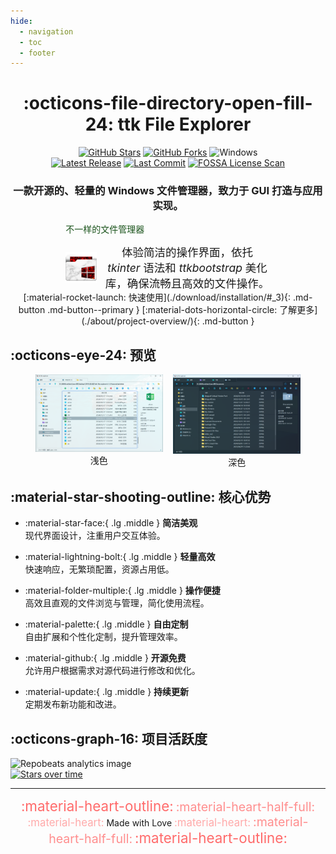 ```yaml
---
hide:
  - navigation
  - toc
  - footer
---
```


<center markdown>

# :octicons-file-directory-open-fill-24: ttk File Explorer

<div>  
<a href="https://github.com/pyheight/ttk-file-explorer/stargazers"><img src="https://img.shields.io/github/stars/pyheight/ttk-file-explorer?style=social&logo=github" alt="GitHub Stars"></a>
<a href="https://github.com/pyheight/ttk-file-explorer/network/members"><img src="https://img.shields.io/github/forks/pyheight/ttk-file-explorer?style=social&logo=github" alt="GitHub Forks"></a>
<img src="https://img.shields.io/badge/Platform-Windows-blue.svg?style=social&logo=GitHub" alt="Windows">
</div>  
<div>  
<a href="https://github.com/pyheight/ttk-file-explorer/releases"><img src="https://img.shields.io/github/v/release/pyheight/ttk-file-explorer?color=blue&style=flat-square" alt="Latest Release"></a>
<a href="https://github.com/pyheight/ttk-file-explorer/commits/main"><img src="https://img.shields.io/github/last-commit/pyheight/ttk-file-explorer?style=flat-square" alt="Last Commit"></a>
<a href="https://app.fossa.com/projects/git%2Bgithub.com%2Fpyheight%2Fttk-file-explorer?ref=badge_shield"><img src="https://app.fossa.com/api/projects/git%2Bgithub.com%2Fpyheight%2Fttk-file-explorer.svg?type=shield" alt="FOSSA License Scan"></a>
</div>  

<h3>一款开源的、轻量的 Windows 文件管理器，致力于 GUI 打造与应用实现。</h3>

</center>

<center>
<div style="width: 65%">
<div class="admonition success">
  <p class="admonition-title" align="left" style="color: #1a531b";>不一样的文件管理器</p>
  <div style="display: flex; align-items: center; gap: 12px;">
    <img align="left" width="50" src="assets/images/favicon.png" alt="LOGO" style="flex-shrink: 0;"/>    
    <p style="margin: 0; font-size: 1.25em;">
      体验简洁的操作界面，依托 <em>tkinter</em> 语法和 <em>ttkbootstrap</em> 美化库，确保流畅且高效的文件操作。
    </p>
  </div>
</div>
</div>
</center>

<center markdown>
[:material-rocket-launch: 快速使用](./download/installation/#_3){: .md-button .md-button--primary }
[:material-dots-horizontal-circle: 了解更多](./about/project-overview/){: .md-button }
</center>

## :octicons-eye-24: 预览

<figure>
  <div style="float: left; width: 48%; text-align: center;">
    <img src="assets/images/v1.0.0-beta/main-light.png" alt="main-light" style="max-width: 100%;">
    <figcaption>浅色</figcaption>
  </div>
  <div style="float: right; width: 48%; text-align: center;">
    <img src="assets/images/v1.0.0-beta/main-dark.png" alt="main-dark" style="max-width: 100%;">
    <figcaption>深色</figcaption>
  </div>
  <div style="clear: both;"></div>
</figure>

## :material-star-shooting-outline: 核心优势

<div class="grid cards" markdown>

- :material-star-face:{ .lg .middle } __简洁美观__  
现代界面设计，注重用户交互体验。

- :material-lightning-bolt:{ .lg .middle } __轻量高效__  
快速响应，无繁琐配置，资源占用低。

- :material-folder-multiple:{ .lg .middle } __操作便捷__  
高效且直观的文件浏览与管理，简化使用流程。

- :material-palette:{ .lg .middle } __自由定制__  
自由扩展和个性化定制，提升管理效率。

- :material-github:{ .lg .middle } __开源免费__  
允许用户根据需求对源代码进行修改和优化。

- :material-update:{ .lg .middle } __持续更新__  
定期发布新功能和改进。

</div>

## :octicons-graph-16: 项目活跃度

<div class="graphs-container">
  <div class="graph-item">
    <img src="https://repobeats.axiom.co/api/embed/20d6c7c443b43d705d0c358d0164fc905511be15.svg" alt="Repobeats analytics image">
  </div>
  
  <div class="vertical-divider"></div>
  
  <div class="graph-item">
    <a href="https://starchart.cc/pyheight/ttk-file-explorer" target="_blank">
      <img src="https://starchart.cc/pyheight/ttk-file-explorer.svg?variant=adaptive" alt="Stars over time">
    </a>
  </div>
</div>

---

<center markdown>
<span style="font-size:1.6em;color:#ff6b6b">:material-heart-outline:</span> 
<span style="font-size:1.4em;color:#ff8e8e">:material-heart-half-full:</span> 
<span style="font-size:1.2em;color:#ffaaaa">:material-heart:</span> 
Made with Love 
<span style="font-size:1.2em;color:#ffaaaa">:material-heart:</span> 
<span style="font-size:1.4em;color:#ff8e8e">:material-heart-half-full:</span> 
<span style="font-size:1.6em;color:#ff6b6b">:material-heart-outline:</span>
</center>
